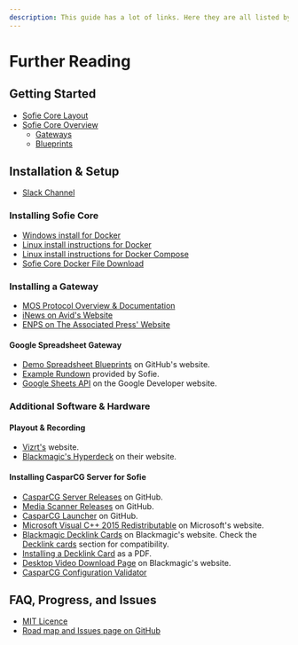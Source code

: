 ```yaml
---
description: This guide has a lot of links. Here they are all listed by section.
---
```


# Further Reading

## Getting Started

* [Sofie Core Layout](getting-started/#sofie-core-layout)
* [Sofie Core Overview](getting-started/#sofie-core-overview)
  * [Gateways](getting-started/#gateways)
  * [Blueprints](getting-started/#blueprints)

## Installation & Setup

* [Slack Channel](https://join.slack.com/t/sofietv/shared_invite/enQtNTk2Mzc3MTQ1NzAzLTJkZjMyMDg3OGM0YWU3MmU4YzBhZDAyZWI1YmJmNmRiYWQ1OTZjYTkzOTkzMTA2YTE1YjgxMmVkM2U1OGZlNWI)

### Installing Sofie Core

* [Windows install for Docker](https://hub.docker.com/editions/community/docker-ce-desktop-windows)
* [Linux install instructions for Docker](https://docs.docker.com/install/linux/docker-ce/ubuntu/)
* [Linux install instructions for Docker Compose](https://www.digitalocean.com/community/tutorials/how-to-install-docker-compose-on-ubuntu-18-04)
* [Sofie Core Docker File Download](https://firebasestorage.googleapis.com/v0/b/gitbook-28427.appspot.com/o/assets%2F-LWRCgfY_-kYo9iX6UNy%2F-Lo5eWjgoVlRRDeFzLuO%2F-Lo5fLSSyM1eO6OXScew%2Fdocker-compose.yaml?alt=media&token=fc2fbe79-365c-4817-b270-e507c6a6e3c6)

### Installing a Gateway

* [MOS Protocol Overview & Documentation](http://mosprotocol.com/)
* [iNews on Avid's Website](https://www.avid.com/products/inews/how-to-buy)
* [ENPS on The Associated Press' Website](https://www.ap.org/enps/support)

#### Google Spreadsheet Gateway

* [Demo Spreadsheet Blueprints](https://github.com/SuperFlyTV/sofie-blueprints-spreadsheet/releases) on GitHub's website.
* [Example Rundown](https://docs.google.com/spreadsheets/d/1iyegRv5MxYYtlVu8uEEMkBYXsLL-71PAMrNW0ZfWRUw/edit?usp=sharing) provided by Sofie.
* [Google Sheets API](https://console.developers.google.com/apis/library/sheets.googleapis.com?) on the Google Developer website.

### Additional Software & Hardware

#### Playout & Recording 

* [Vizrt's](https://www.vizrt.com/) website.
* [Blackmagic's Hyperdeck](https://www.blackmagicdesign.com/products/hyperdeckstudio) on their website.

#### Installing CasparCG Server for Sofie

* [CasparCG Server Releases](https://github.com/nrkno/tv-automation-casparcg-server/releases) on GitHub.
* [Media Scanner Releases](https://github.com/nrkno/tv-automation-casparcg-launcher/releases) on GitHub.
* [CasparCG Launcher](https://github.com/nrkno/tv-automation-casparcg-launcher) on GitHub.
* [Microsoft Visual C++ 2015 Redistributable](https://www.microsoft.com/en-us/download/details.aspx?id=52685) on Microsoft's website.
* [Blackmagic Decklink Cards](https://www.blackmagicdesign.com/products/decklink/models) on Blackmagic's website. Check the [Decklink cards](installation/installing-connections-and-additional-hardware/casparcg-server-installation.md#decklink-cards) section for compatibility.
* [Installing a  Decklink Card](https://documents.blackmagicdesign.com/UserManuals/DesktopVideoManual.pdf) as a PDF.
* [Desktop Video Download Page](https://www.blackmagicdesign.com/support/family/capture-and-playback) on Blackmagic's website.
* [CasparCG Configuration Validator](https://casparcg.net/validator/)

## FAQ, Progress, and Issues

* [MIT Licence](https://opensource.org/licenses/MIT)
* [Road map and Issues page on GitHub](https://github.com/nrkno/Sofie-TV-automation/issues?utf8=%E2%9C%93&q=is%3Aissue+label%3ARelease)



